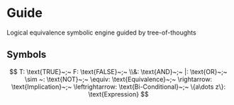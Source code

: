# Guide

Logical equivalence symbolic engine guided by tree-of-thoughts 

## Symbols

$$ T: \text{TRUE}~;~ F: \text{FALSE}~;~ \\&: \text{AND}~;~ |: \text{OR}~;~ \sim ~: \text{NOT}~;~ \equiv: \text{Equivalence}~;~ \rightarrow: \text{Implication}~;~ \leftrightarrow: \text{Bi-Conditional}~;~ \{a\dots z\}: \text{Expression} $$
